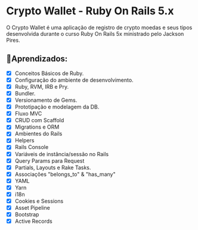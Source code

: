 # Crypto Wallet - Ruby On Rails 5.x

O Crypto Wallet é uma aplicação de registro de crypto moedas e seus tipos desenvolvida durante o curso Ruby On Rails 5x ministrado pelo Jackson Pires.

## 📕Aprendizados: 
- [x] Conceitos Básicos de Ruby.
- [x] Configuração do ambiente de desenvolvimento.
- [x] Ruby, RVM, IRB e Pry.
- [x] Bundler.
- [x] Versionamento de Gems.
- [x] Prototipação e modelagem da DB.
- [x] Fluxo MVC
- [x] CRUD com Scaffold
- [x] Migrations e ORM
- [x] Ambientes do Rails
- [x] Helpers
- [x] Rails Console
- [x] Variáveis de instância/sessão no Rails
- [x] Query Params para Request
- [x] Partials, Layouts e Rake Tasks.
- [x] Associações "belongs_to" & "has_many"
- [x] YAML
- [x] Yarn
- [x] i18n
- [x] Cookies e Sessions
- [x] Asset Pipeline
- [x] Bootstrap
- [x] Active Records
